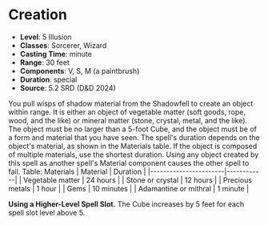 # Creation

- **Level**: 5 Illusion
- **Classes**: Sorcerer, Wizard
- **Casting Time**: minute
- **Range**: 30 feet
- **Components**: V, S, M (a paintbrush)
- **Duration**: special
- **Source**: 5.2 SRD (D&D 2024)

You pull wisps of shadow material from the Shadowfell to create an object within range. It is either an object of vegetable matter (soft goods, rope, wood, and the like) or mineral matter (stone, crystal, metal, and the like). The object must be no larger than a 5-foot Cube, and the object must be of a form and material that you have seen. The spell's duration depends on the object's material, as shown in the Materials table. If the object is composed of multiple materials, use the shortest duration. Using any object created by this spell as another spell's Material component causes the other spell to fail. Table: Materials | Material | Duration | |-----------------------|------------| | Vegetable matter | 24 hours | | Stone or crystal | 12 hours | | Precious metals | 1 hour | | Gems | 10 minutes | | Adamantine or mithral | 1 minute |

**Using a Higher-Level Spell Slot.** The Cube increases by 5 feet for each spell slot level above 5.
